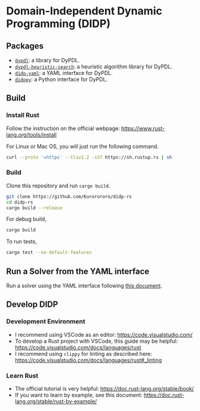 # Domain-Independent Dynamic Programming (DIDP)

## Packages

- [`dypdl`](./dypdl): a library for DyPDL.
- [`dypdl-heuristic-search`](./dypdl-heuristic-search): a heuristic algorithm library for DyPDL.
- [`didp-yaml`](./didp-yaml): a YAML interface for DyPDL.
- [`didppy`](./didppy): a Python interface for DyPDL.

## Build

### Install Rust

Follow the instruction on the official webpage: <https://www.rust-lang.org/tools/install>

For Linux or Mac OS, you will just run the following command.

```bash
curl --proto '=https' --tlsv1.2 -sSf https://sh.rustup.rs | sh
```

### Build

Clone this repository and run `cargo build`.

```bash
git clone https://github.com/Kurorororo/didp-rs
cd didp-rs
cargo build --release
```

For debug build,

```bash
cargo build
```

To run tests,

```bash
cargo test --no-default-features
```

## Run a Solver from the YAML interface

Run a solver using the YAML interface following [this document](./didp-yaml/README.md).

## Develop DIDP

### Development Environment

- I recommend using VSCode as an editor: <https://code.visualstudio.com/>
- To develop a Rust project with VSCode, this guide may be helpful: <https://code.visualstudio.com/docs/languages/rust>
- I recommend using `clippy` for linting as described here: <https://code.visualstudio.com/docs/languages/rust#_linting>

### Learn Rust

- The official tutorial is very helpful: <https://doc.rust-lang.org/stable/book/>
- If you want to learn by example, see this document: <https://doc.rust-lang.org/stable/rust-by-example/>
